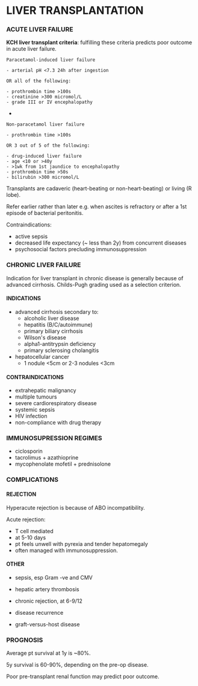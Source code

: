 # LIVER TRANSPLANTATION

### ACUTE LIVER FAILURE

**KCH liver transplant criteria**: fulfilling these criteria predicts poor outcome in acute liver failure.

	Paracetamol-induced liver failure	
	
	- arterial pH <7.3 24h after ingestion
	
	OR all of the following:
	
	- prothrombin time >100s
	- creatinine >300 micromol/L
	- grade III or IV encephalopathy
	
-
	
	Non-paracetamol liver failure
	
	- prothrombin time >100s
	
	OR 3 out of 5 of the following:
	
	- drug-induced liver failure
	- age <10 or >40y
	- >1wk from 1st jaundice to encephalopathy
	- prothrombin time >50s
	- bilirubin >300 micromol/L

Transplants are cadaveric (heart-beating or non-heart-beating) or living (R lobe).

Refer earlier rather than later e.g. when ascites is refractory or after a 1st episode of bacterial peritonitis.

Contraindications:

- active sepsis
- decreased life expectancy (~ less than 2y) from concurrent diseases
- psychosocial factors precluding immunosuppression



### CHRONIC LIVER FAILURE

Indication for liver transplant in chronic disease is generally because of advanced cirrhosis. Childs-Pugh grading used as a selection criterion.

#### INDICATIONS

- advanced cirrhosis secondary to:
	- alcoholic liver disease
	- hepatitis (B/C/autoimmune)
	- primary biliary cirrhosis
	- Wilson's disease
	- alpha1-antitrypsin deficiency
	- primary sclerosing cholangitis
- hepatocellular cancer
	- 1 nodule <5cm or 2-3 nodules <3cm
	
#### CONTRAINDICATIONS

- extrahepatic malignancy
- multiple tumours
- severe cardiorespiratory disease
- systemic sepsis
- HIV infection
- non-compliance with drug therapy


### IMMUNOSUPRESSION REGIMES

- ciclosporin
- tacrolimus + azathioprine
- mycophenolate mofetil + prednisolone

### COMPLICATIONS

#### REJECTION

Hyperacute rejection is because of ABO incompatibility.

Acute rejection: 

- T cell mediated
- at 5-10 days
- pt feels unwell with pyrexia and tender hepatomegaly
- often managed with immunosuppression.

#### OTHER

- sepsis, esp Gram -ve and CMV

- hepatic artery thrombosis

- chronic rejection, at 6-9/12

- disease recurrence

- graft-versus-host disease

### PROGNOSIS

Average pt survival at 1y is ~80%.

5y survival is 60-90%, depending on the pre-op disease.

Poor pre-transplant renal function may predict poor outcome.